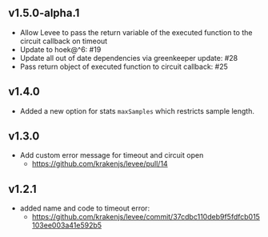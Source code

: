 ## v1.5.0-alpha.1 
- Allow Levee to pass the return variable of the executed function to the circuit callback on timeout
- Update to hoek@^6: #19
- Update all out of date dependencies via greenkeeper update: #28
- Pass return object of executed function to circuit callback: #25


## v1.4.0
- Added a new option for stats `maxSamples` which restricts sample length.

## v1.3.0
- Add custom error message for timeout and circuit open
  - https://github.com/krakenjs/levee/pull/14

## v1.2.1

- added name and code to timeout error:
  - https://github.com/krakenjs/levee/commit/37cdbc110deb9f5fdfcb015103ee003a41e592b5
